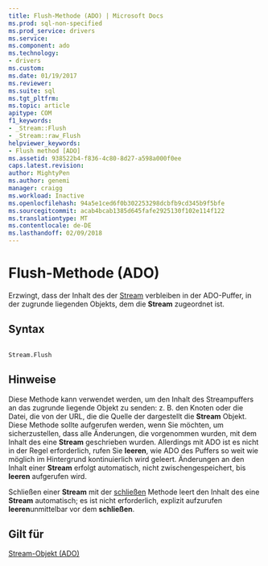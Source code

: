 ```yaml
---
title: Flush-Methode (ADO) | Microsoft Docs
ms.prod: sql-non-specified
ms.prod_service: drivers
ms.service: 
ms.component: ado
ms.technology:
- drivers
ms.custom: 
ms.date: 01/19/2017
ms.reviewer: 
ms.suite: sql
ms.tgt_pltfrm: 
ms.topic: article
apitype: COM
f1_keywords:
- _Stream::Flush
- _Stream::raw_Flush
helpviewer_keywords:
- Flush method [ADO]
ms.assetid: 938522b4-f836-4c80-8d27-a598a000f0ee
caps.latest.revision: 
author: MightyPen
ms.author: genemi
manager: craigg
ms.workload: Inactive
ms.openlocfilehash: 94a5e1ced6f0b302253298dcbfb9cd345b9f5bfe
ms.sourcegitcommit: acab4bcab1385d645fafe2925130f102e114f122
ms.translationtype: MT
ms.contentlocale: de-DE
ms.lasthandoff: 02/09/2018
---
```

# <a name="flush-method-ado"></a>Flush-Methode (ADO)
Erzwingt, dass der Inhalt des der [Stream](../../../ado/reference/ado-api/stream-object-ado.md) verbleiben in der ADO-Puffer, in der zugrunde liegenden Objekts, dem die **Stream** zugeordnet ist.  
  
## <a name="syntax"></a>Syntax  
  
```  
  
Stream.Flush  
```  
  
## <a name="remarks"></a>Hinweise  
 Diese Methode kann verwendet werden, um den Inhalt des Streampuffers an das zugrunde liegende Objekt zu senden: z. B. den Knoten oder die Datei, die von der URL, die die Quelle der dargestellt die **Stream** Objekt. Diese Methode sollte aufgerufen werden, wenn Sie möchten, um sicherzustellen, dass alle Änderungen, die vorgenommen wurden, mit dem Inhalt des eine **Stream** geschrieben wurden. Allerdings mit ADO ist es nicht in der Regel erforderlich, rufen Sie **leeren**, wie ADO des Puffers so weit wie möglich im Hintergrund kontinuierlich wird geleert. Änderungen an den Inhalt einer **Stream** erfolgt automatisch, nicht zwischengespeichert, bis **leeren** aufgerufen wird.  
  
 Schließen einer **Stream** mit der [schließen](../../../ado/reference/ado-api/close-method-ado.md) Methode leert den Inhalt des eine **Stream** automatisch; es ist nicht erforderlich, explizit aufzurufen **leeren**unmittelbar vor dem **schließen**.  
  
## <a name="applies-to"></a>Gilt für  
 [Stream-Objekt (ADO)](../../../ado/reference/ado-api/stream-object-ado.md)
